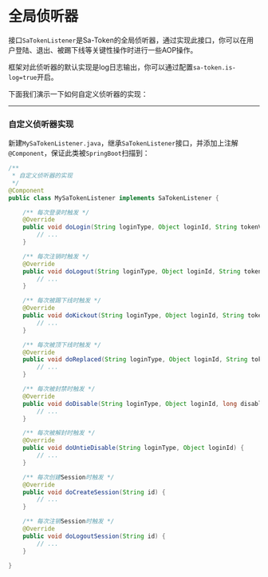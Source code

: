 # 全局侦听器

接口`SaTokenListener`是Sa-Token的全局侦听器，通过实现此接口，你可以在用户登陆、退出、被踢下线等关键性操作时进行一些AOP操作。 

框架对此侦听器的默认实现是log日志输出，你可以通过配置`sa-token.is-log=true`开启。

下面我们演示一下如何自定义侦听器的实现：

--- 


### 自定义侦听器实现

新建`MySaTokenListener.java`，继承`SaTokenListener`接口，并添加上注解`@Component`，保证此类被`SpringBoot`扫描到：

``` java
/**
 * 自定义侦听器的实现 
 */
@Component
public class MySaTokenListener implements SaTokenListener {

	/** 每次登录时触发 */
	@Override
	public void doLogin(String loginType, Object loginId, String tokenValue, SaLoginModel loginModel) {
		// ... 
	}

	/** 每次注销时触发 */
	@Override
	public void doLogout(String loginType, Object loginId, String tokenValue) {
		// ... 
	}

	/** 每次被踢下线时触发 */
	@Override
	public void doKickout(String loginType, Object loginId, String tokenValue) {
		// ... 
	}

	/** 每次被顶下线时触发 */
	@Override
	public void doReplaced(String loginType, Object loginId, String tokenValue) {
		// ... 
	}

	/** 每次被封禁时触发 */
	@Override
	public void doDisable(String loginType, Object loginId, long disableTime) {
		// ... 
	}

	/** 每次被解封时触发 */
	@Override
	public void doUntieDisable(String loginType, Object loginId) {
		// ... 
	}

	/** 每次创建Session时触发 */
	@Override
	public void doCreateSession(String id) {
		// ... 
	}

	/** 每次注销Session时触发 */
	@Override
	public void doLogoutSession(String id) {
		// ... 
	}

}
```

